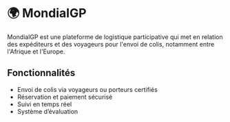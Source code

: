 # 🌍 MondialGP

MondialGP est une plateforme de logistique participative qui met en relation des expéditeurs et des voyageurs pour l'envoi de colis, notamment entre l'Afrique et l'Europe.

## Fonctionnalités

- Envoi de colis via voyageurs ou porteurs certifiés
- Réservation et paiement sécurisé
- Suivi en temps réel
- Système d’évaluation
